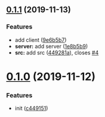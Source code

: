 ## [0.1.1](https://github.com/tyankatsu0105/sandbox-conventional-changelog/compare/v0.1.0...v0.1.1) (2019-11-13)


### Features

* add client ([9e6b5b7](https://github.com/tyankatsu0105/sandbox-conventional-changelog/commit/9e6b5b79f7ad92a7b3e1ce63f726993e456717fd))
* **server:** add server ([1e8b5b9](https://github.com/tyankatsu0105/sandbox-conventional-changelog/commit/1e8b5b9939d486f40e3249a6e51f6bda51c74782))
* **src:** add src ([449281a](https://github.com/tyankatsu0105/sandbox-conventional-changelog/commit/449281a370cc06755f04e7ff5278545ecebb88ed)), closes [#4](https://github.com/tyankatsu0105/sandbox-conventional-changelog/issues/4)



# [0.1.0](https://github.com/tyankatsu0105/sandbox-conventional-changelog/compare/c449151c4331c61ba85dd24d316f5b8268f76342...v0.1.0) (2019-11-12)


### Features

* init ([c449151](https://github.com/tyankatsu0105/sandbox-conventional-changelog/commit/c449151c4331c61ba85dd24d316f5b8268f76342))



